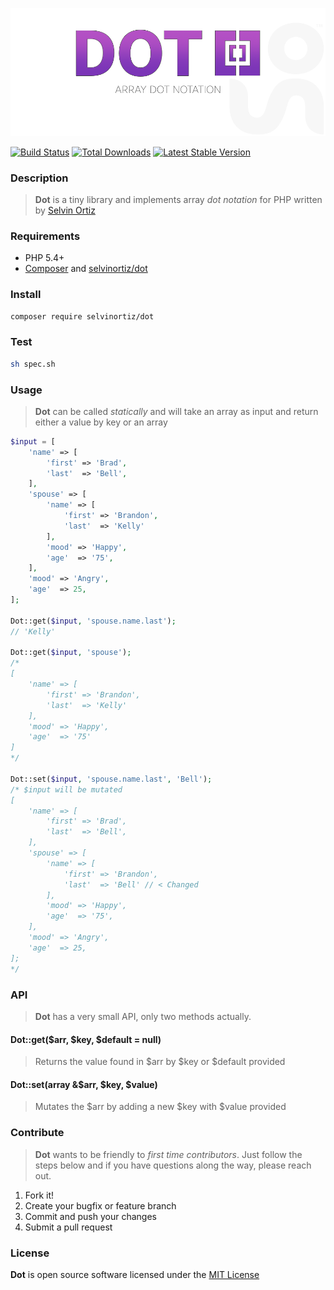 ![Dot](Dot.png)

[![Build Status](https://travis-ci.org/selvinortiz/dot.png)](https://travis-ci.org/selvinortiz/dot)
[![Total Downloads](https://poser.pugx.org/selvinortiz/dot/d/total.png)](https://packagist.org/packages/selvinortiz/dot)
[![Latest Stable Version](https://poser.pugx.org/selvinortiz/dot/v/stable.png)](https://packagist.org/packages/selvinortiz/dot)

### Description
>**Dot** is a tiny library and implements array _dot notation_ for PHP written by [Selvin Ortiz](https://selvinortiz.com)

### Requirements
- PHP 5.4+
- [Composer](http://getcomposer.org) and [selvinortiz/dot](https://packagist.org/packages/selvinortiz/dot)

### Install
```bash
composer require selvinortiz/dot
```

### Test
```bash
sh spec.sh
```

### Usage
> **Dot** can be called _statically_ and will take an array as input and return either a value by key or an array

```php
$input = [
    'name' => [
        'first' => 'Brad',
        'last'  => 'Bell',
    ],
    'spouse' => [
        'name' => [
            'first' => 'Brandon',
            'last'  => 'Kelly'
        ],
        'mood' => 'Happy',
        'age'  => '75',
    ],
    'mood' => 'Angry',
    'age'  => 25,
];

Dot::get($input, 'spouse.name.last');
// 'Kelly'

Dot::get($input, 'spouse');
/*
[
    'name' => [
        'first' => 'Brandon',
        'last'  => 'Kelly'
    ],
    'mood' => 'Happy',
    'age'  => '75'
]
*/

Dot::set($input, 'spouse.name.last', 'Bell');
/* $input will be mutated
[
    'name' => [
        'first' => 'Brad',
        'last'  => 'Bell',
    ],
    'spouse' => [
        'name' => [
            'first' => 'Brandon',
            'last'  => 'Bell' // < Changed
        ],
        'mood' => 'Happy',
        'age'  => '75',
    ],
    'mood' => 'Angry',
    'age'  => 25,
];
*/
```

### API
> **Dot** has a very small API, only two methods actually.

#### Dot::get($arr, $key, $default = null)
> Returns the value found in $arr by $key or $default provided

#### Dot::set(array &$arr, $key, $value)
> Mutates the $arr by adding a new $key with $value provided

### Contribute
> **Dot** wants to be friendly to _first time contributors_. Just follow the steps below and if you have questions along the way, please reach out.

1. Fork it!
1. Create your bugfix or feature branch
1. Commit and push your changes
1. Submit a pull request

### License
**Dot** is open source software licensed under the [MIT License](LICENSE.txt)
